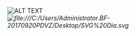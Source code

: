 <img src="SVG Dia.svg" alt="ALT TEXT"/>_![file:///C:/Users/Administrator.BF-20170920PDVZ/Desktop/SVG%20Dia.svg](file:///C:/Users/Administrator.BF-20170920PDVZ/Desktop/SVG%20Dia.svg)_